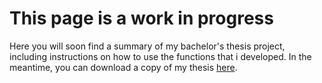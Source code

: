 # This page is a work in progress

Here you will soon find a summary of my bachelor's thesis project, including instructions on how to use the functions that i developed. In the meantime, you can download a copy of my thesis [here](https://github.com/errslima/EnzoBachelorThesis/blob/main/Lima_Enzo___Thesis.pdf).
